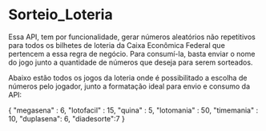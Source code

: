 # Sorteio_Loteria

Essa API, tem por funcionalidade, gerar números aleatórios não repetitivos para todos os bilhetes de loteria da Caixa Econômica Federal que pertencem a essa regra de negócio. Para consumí-la, basta enviar o nome do jogo junto a quantidade de números que deseja para serem sorteados.

Abaixo estão todos os jogos da loteria onde é possibilitado a escolha de números pelo jogador, junto a formatação ideal para envio e consumo da API:

{
    "megasena" : 6,
    "lotofacil" : 15,
    "quina" : 5,
    "lotomania" : 50,
    "timemania" : 10,
    "duplasena": 6,
    "diadesorte":7
}




